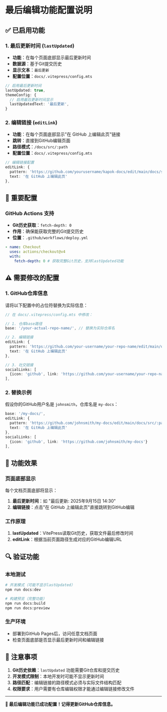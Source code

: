 # 最后编辑功能配置说明

## ✅ 已启用功能

### 1. 最后更新时间 (`lastUpdated`)
- **功能**：在每个页面底部显示最后更新时间
- **数据源**：基于Git提交历史
- **显示文本**：`最后更新`
- **配置位置**：`docs/.vitepress/config.mts`

```typescript
// 启用最后更新时间
lastUpdated: true,
themeConfig: {
  // 启用最后更新时间显示
  lastUpdatedText: '最后更新',
}
```

### 2. 编辑链接 (`editLink`)
- **功能**：在每个页面底部显示"在 GitHub 上编辑此页"链接
- **跳转**：直接到GitHub编辑页面
- **路径模式**：`/docs/src/:path`
- **配置位置**：`docs/.vitepress/config.mts`

```typescript
// 编辑链接配置
editLink: {
  pattern: 'https://github.com/yourusername/kapok-docs/edit/main/docs/src/:path',
  text: '在 GitHub 上编辑此页'
},
```

## 🔧 重要配置

### GitHub Actions 支持
- **Git历史获取**：`fetch-depth: 0`
- **作用**：确保能获取完整的Git提交历史
- **位置**：`.github/workflows/deploy.yml`

```yaml
- name: Checkout
  uses: actions/checkout@v4
  with:
    fetch-depth: 0 # 获取完整Git历史，支持lastUpdated功能
```

## ⚠️ 需要修改的配置

### 1. GitHub仓库信息
请将以下配置中的占位符替换为实际信息：

```typescript
// 在 docs/.vitepress/config.mts 中修改：

// 1. 仓库base路径
base: '/your-actual-repo-name/', // 替换为实际仓库名

// 2. 编辑链接
editLink: {
  pattern: 'https://github.com/your-username/your-repo-name/edit/main/docs/src/:path',
  text: '在 GitHub 上编辑此页'
},

// 3. 社交链接
socialLinks: [
  {icon: 'github', link: 'https://github.com/your-username/your-repo-name'}
],
```

### 2. 替换示例
假设你的GitHub用户名是 `johnsmith`，仓库名是 `my-docs`：

```typescript
base: '/my-docs/',
editLink: {
  pattern: 'https://github.com/johnsmith/my-docs/edit/main/docs/src/:path',
  text: '在 GitHub 上编辑此页'
},
socialLinks: [
  {icon: 'github', link: 'https://github.com/johnsmith/my-docs'}
],
```

## 🎯 功能效果

### 页面底部显示
每个文档页面底部将显示：
1. **最后更新时间**：如 "最后更新: 2025年9月15日 14:30"
2. **编辑链接**：点击"在 GitHub 上编辑此页"直接跳转到GitHub编辑

### 工作原理
1. **lastUpdated**：VitePress读取Git历史，获取文件最后修改时间
2. **editLink**：根据当前页面路径生成对应的GitHub编辑URL

## 🔍 验证功能

### 本地测试
```bash
# 开发模式（可能不显示lastUpdated）
npm run docs:dev

# 构建预览（完整功能）
npm run docs:build
npm run docs:preview
```

### 生产环境
- 部署到GitHub Pages后，访问任意文档页面
- 检查页面底部是否显示最后更新时间和编辑链接

## 📝 注意事项

1. **Git历史依赖**：`lastUpdated` 功能需要Git仓库和提交历史
2. **开发模式限制**：本地开发时可能不显示更新时间
3. **路径匹配**：编辑链接的路径模式必须与实际文件结构匹配
4. **权限要求**：用户需要有仓库编辑权限才能通过编辑链接修改文件

---

**🎉 最后编辑功能已成功配置！记得更新GitHub仓库信息。**
